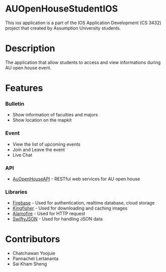 # AUOpenHouseStudentIOS

This ios application is a part of the IOS Application Development (CS 3432) project that created by Assumption University students.

# Description

The application that allow students to access and view informations during AU open house event.

# Features

### Bulletin
- Show information of faculties and majors
- Show location on the mapkit

### Event
- View the list of upcoming events
- Join and Leave the event
- Live Chat

### API
- [AuOpenHouseAPI](https://github.com/Cwanyo/AuOpenHouseAPI) - RESTful web services for AU open house

### Libraries
- [Firebase](https://firebase.google.com/docs/storage/ios/start) - Used for authentication, realtime database, cloud storage
- [Kingfisher](https://github.com/onevcat/Kingfisher) - Used for downloading and caching images
- [Alamofire](https://github.com/Alamofire/Alamofire) - Used for HTTP request
- [SwiftyJSON](https://github.com/SwiftyJSON/SwiftyJSON) - Used for handling JSON data 

# Contributors
- Chatchawan Yoojuie
- Pannachet Lertananta
- Sai Kham Sheng

